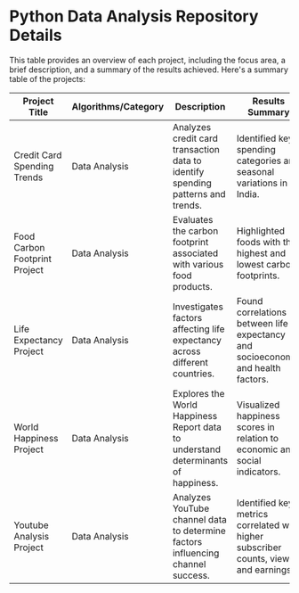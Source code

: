 # Python Data Analysis Repository Details

This table provides an overview of each project, including the focus area, a brief description, and a summary of the results achieved.
Here's a summary table of the projects:

| Project Title                 | Algorithms/Category | Description                                                                 | Results Summary                                                       |
|-------------------------------|---------------------|-----------------------------------------------------------------------------|-----------------------------------------------------------------------|
| Credit Card Spending Trends   | Data Analysis       | Analyzes credit card transaction data to identify spending patterns and trends. | Identified key spending categories and seasonal variations in India.           |
| Food Carbon Footprint Project       | Data Analysis       | Evaluates the carbon footprint associated with various food products.       | Highlighted foods with the highest and lowest carbon footprints.      |
| Life Expectancy Project       | Data Analysis       | Investigates factors affecting life expectancy across different countries.  | Found correlations between life expectancy and socioeconomic and health factors. |
| World Happiness Project       | Data Analysis       | Explores the World Happiness Report data to understand determinants of happiness. | Visualized happiness scores in relation to economic and social indicators. |
| Youtube Analysis Project               | Data Analysis       | Analyzes YouTube channel data to determine factors influencing channel success. | Identified key metrics correlated with higher subscriber counts, views and earnings. |

